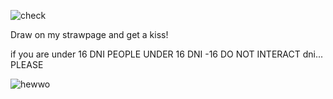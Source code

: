 ![check](https://static.wikia.nocookie.net/no-i-am-not-a-human/images/0/04/Check.gif/revision/latest/scale-to-width-down/600?cb=20250619035911)

Draw on my strawpage and get a kiss!

if you are under 16 DNI
PEOPLE UNDER 16 DNI 
-16 DO NOT INTERACT
dni... PLEASE 

![hewwo](https://clan.fastly.steamstatic.com/images//45183347/e346098b5229dde4835d5829d97fa15760c2edb1.gif)
